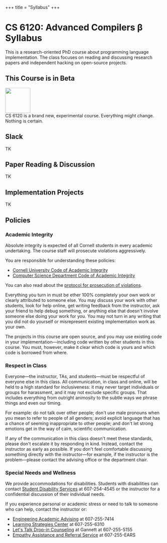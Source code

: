 +++
title = "Syllabus"
+++
# CS 6120: Advanced Compilers β Syllabus

This is a research-oriented PhD course about programming language implementation.
The class focuses on reading and discussing research papers and independent hacking on open-source projects.

## This Course is in Beta

<p class="ornament">
  <img src="../img/construction.gif" style="width: 5rem; height: 5rem;"><br>
  CS 6120 is a brand new, experimental course.
  Everything might change.
  Nothing is certain.
</p>

## Slack

TK

## Paper Reading & Discussion

TK

## Implementation Projects

TK

## Policies

### Academic Integrity

Absolute integrity is expected of all Cornell students in every academic undertaking. The course staff will prosecute violations aggressively.

You are responsible for understanding these policies:

- <a href="http://cuinfo.cornell.edu/Academic/AIC.html">Cornell University Code of Academic Integrity</a>
- <a href="http://www.cs.cornell.edu/ugrad/CSMajor/index.htm#ai">Computer Science Department Code of Academic Integrity</a>

You can also read about the [protocol for prosecution of violations][aiproceedings].

[aiproceedings]: http://www.theuniversityfaculty.cornell.edu/AcadInteg/index.html

Everything you turn in must be ether 100% completely your own work or clearly attributed to someone else.
You may discuss your work with other students, look for help online, get writing feedback from the instructor, ask your friend to help debug something, or anything else that doesn't involve someone else doing your work for you.
You may not turn in any writing that you did not do yourself or misrepresent existing implementation work as your own.

The projects in this course are open source, and you may use existing code in your implementation—including code written by other students in this course. You must, however, make it clear which code is yours and which code is borrowed from where.

### Respect in Class

Everyone—the instructor, TAs, and students—must be respectful of everyone else in this class. All communication, in class and online, will be held to a high standard for inclusiveness: it may never target individuals or groups for harassment, and it may not exclude specific groups. That includes everything from outright animosity to the subtle ways we phrase things and even our timing.

For example: do not talk over other people; don't use male pronouns when you mean to refer to people of all genders; avoid explicit language that has a chance of seeming inappropriate to other people; and don't let strong emotions get in the way of calm, scientific communication.

If any of the communication in this class doesn't meet these standards, please don't escalate it by responding in kind. Instead, contact the instructor as early as possible. If you don't feel comfortable discussing something directly with the instructor—for example, if the instructor is the problem—please contact the advising office or the department chair.

### Special Needs and Wellness

We provide accommodations for disabilities.
Students with disabilities can contact <a href="http://sds.cornell.edu">Student Disability Services</a> at
607-254-4545 or the instructor for a confidential discussion of their
individual needs.

If you experience personal or academic stress or need to talk to someone who can help, contact the instructor or:

- <a href="http://www.engineering.cornell.edu/student-services/academic-advising">Engineering Academic Advising</a> at 607-255-7414
- <a href="http://lsc.sas.cornell.edu">Learning Strategies Center</a> at 607-255-6310
- <a href="http://www.gannett.cornell.edu/LetsTalk">Let's Talk Drop-in Counseling</a> at Gannett at 607-255-5155
- <a href="http://ears.dos.cornell.edu">Empathy Assistance and Referral Service</a> at 607-255-EARS
